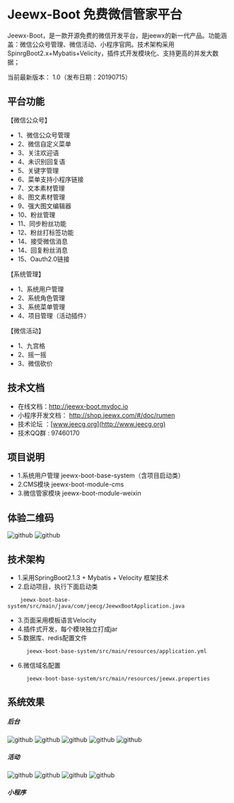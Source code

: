 Jeewx-Boot  免费微信管家平台
==========
Jeewx-Boot，是一款开源免费的微信开发平台，是jeewx的新一代产品。功能涵盖：微信公众号管理、微信活动、小程序官网。技术架构采用SpinrgBoot2.x+Mybatis+Velicity，插件式开发模块化、支持更高的并发大数据；

当前最新版本： 1.0（发布日期：20190715）



	  
	  
平台功能
-----------------------------------

【微信公众号】
*   1、微信公众号管理
*   2、微信自定义菜单
*   3、关注欢迎语
*   4、未识别回复语
*   5、关键字管理
*   6、菜单支持小程序链接
*   7、文本素材管理
*   8、图文素材管理
*   9、强大图文编辑器
*   10、粉丝管理
*   11、同步粉丝功能
*   12、粉丝打标签功能
*   14、接受微信消息
*   14、回复粉丝消息
*   15、Oauth2.0链接

【系统管理】
*   1、系统用户管理
*   2、系统角色管理
*   3、系统菜单管理
*   4、项目管理（活动插件）
	
【微信活动】
*   1、九宫格
*   2、摇一摇
*   3、微信砍价


技术文档
-----------------------------------

* 在线文档：http://jeewx-boot.mydoc.io
* 小程序开发文档： http://shop.jeewx.com/#/doc/rumen
* 技术论坛 ：[www.jeecg.org](http://www.jeecg.org)
* 技术QQ群 : 97460170





项目说明
-----------------------------------

- 1.系统用户管理   	 jeewx-boot-base-system（含项目启动类）
- 2.CMS模块	         jeewx-boot-module-cms
- 3.微信管家模块     jeewx-boot-module-weixin
	  
	  
	  
体验二维码
-----------------------------------
![github](https://static.oschina.net/uploads/img/201907/13101120_zUgL.jpg "jeewx521")
![github](https://static.oschina.net/uploads/img/201907/13100959_naiO.jpg "jeewx521")

	  	  
	  
技术架构
-----------------------------------

- 1.采用SpringBoot2.1.3 + Mybatis + Velocity 框架技术
- 2.启动项目，执行下面启动类
```
	jeewx-boot-base-system/src/main/java/com/jeecg/JeewxBootApplication.java
```
- 3.页面采用模板语言Velocity
- 4.插件式开发，每个模块独立打成jar
- 5.数据库、redis配置文件
```
	  jeewx-boot-base-system/src/main/resources/application.yml
```
- 6.微信域名配置
```
	  jeewx-boot-base-system/src/main/resources/jeewx.properties
```




系统效果
----

##### 后台
![github](https://static.oschina.net/uploads/img/201808/13105211_M0FW.png "jeecg")
![github](https://static.oschina.net/uploads/img/201808/13105211_AVY4.png "jeecg")
![github](https://static.oschina.net/uploads/img/201808/11172049_s7hH.png "jeecg")
![github](https://static.oschina.net/uploads/img/201808/11153109_73Aj.png "jeecg")
![github](https://static.oschina.net/uploads/img/201808/11221430_KZ1b.png "jeecg")

##### 活动
![github](http://www.jeecg.org/data/attachment/forum/201601/25/180710anjfgtn677nojgg0.png "jeecg")
![github](https://static.oschina.net/uploads/img/201808/13105211_lMFh.jpg "jeecg")
![github](http://www.jeecg.org/data/attachment/forum/201601/25/180500iwpg1agqm778wggp.png "jeecg")
![github](https://static.oschina.net/uploads/img/201808/11195358_bi9e.png "jeecg")

##### 小程序